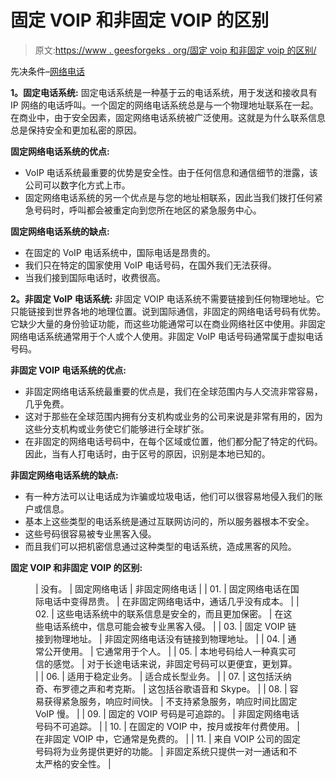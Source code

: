 # 固定 VOIP 和非固定 VOIP 的区别

> 原文:[https://www . geesforgeks . org/固定 voip 和非固定 voip 的区别/](https://www.geeksforgeeks.org/difference-between-fixed-voip-and-non-fixed-voip/)

先决条件–[网络电话](https://www.geeksforgeeks.org/voice-over-internet-protocol-voip/)

**1。固定电话系统:**
固定电话系统是一种基于云的电话系统，用于发送和接收具有 IP 网络的电话呼叫。一个固定的网络电话系统总是与一个物理地址联系在一起。在商业中，由于安全因素，固定网络电话系统被广泛使用。这就是为什么联系信息总是保持安全和更加私密的原因。

**固定网络电话系统的优点:**

*   VoIP 电话系统最重要的优势是安全性。由于任何信息和通信细节的泄露，该公司可以数字化方式上市。
*   固定网络电话系统的另一个优点是与您的地址相联系，因此当我们拨打任何紧急号码时，呼叫都会被重定向到您所在地区的紧急服务中心。

**固定网络电话系统的缺点:**

*   在固定的 VoIP 电话系统中，国际电话是昂贵的。
*   我们只在特定的国家使用 VoIP 电话号码，在国外我们无法获得。
*   当我们接到国际电话时，收费很高。

**2。非固定 VoIP 电话系统:**
非固定 VOIP 电话系统不需要链接到任何物理地址。它只能链接到世界各地的地理位置。说到国际通信，非固定的网络电话号码有优势。它缺少大量的身份验证功能，而这些功能通常可以在商业网络社区中使用。非固定网络电话系统通常用于个人或个人使用。非固定 VoIP 电话号码通常属于虚拟电话号码。

**非固定 VOIP 电话系统的优点:**

*   非固定网络电话系统最重要的优点是，我们在全球范围内与人交流非常容易，几乎免费。
*   这对于那些在全球范围内拥有分支机构或业务的公司来说是非常有用的，因为这些分支机构或业务使它们能够进行全球扩张。
*   在非固定的网络电话号码中，在每个区域或位置，他们都分配了特定的代码。因此，当有人打电话时，由于区号的原因，识别是本地已知的。

**非固定网络电话系统的缺点:**

*   有一种方法可以让电话成为诈骗或垃圾电话，他们可以很容易地侵入我们的账户或信息。
*   基本上这些类型的电话系统是通过互联网访问的，所以服务器根本不安全。
*   这些号码很容易被专业黑客入侵。
*   而且我们可以把机密信息通过这种类型的电话系统，造成黑客的风险。

**固定 VOIP 和非固定 VOIP 的区别:**

<figure class="table">

| 没有。 | 固定网络电话 | 非固定网络电话 |
| 01. | 固定网络电话在国际电话中变得昂贵。 | 在非固定网络电话中，通话几乎没有成本。 |
| 02. | 这些电话系统中的联系信息是安全的，而且更加保密。 | 在这些电话系统中，信息可能会被专业黑客入侵。 |
| 03. | 固定 VOIP 链接到物理地址。 | 非固定网络电话没有链接到物理地址。 |
| 04. | 通常公开使用。 | 它通常用于个人。 |
| 05. | 本地号码给人一种真实可信的感觉。 | 对于长途电话来说，非固定号码可以更便宜，更划算。 |
| 06. | 适用于稳定业务。 | 适合成长型业务。 |
| 07. | 这包括沃纳奇、布罗德之声和考克斯。 | 这包括谷歌语音和 Skype。 |
| 08. | 容易获得紧急服务，响应时间快。 | 不支持紧急服务，响应时间比固定 VoIP 慢。 |
| 09. | 固定的 VOIP 号码是可追踪的。 | 非固定网络电话号码不可追踪。 |
| 10. | 在固定的 VOIP 中，按月或按年付费使用。 | 在非固定 VOIP 中，它通常是免费的。 |
| 11. | 来自 VOIP 公司的固定号码将为业务提供更好的功能。 | 非固定系统只提供一对一通话和不太严格的安全性。 |

</figure>